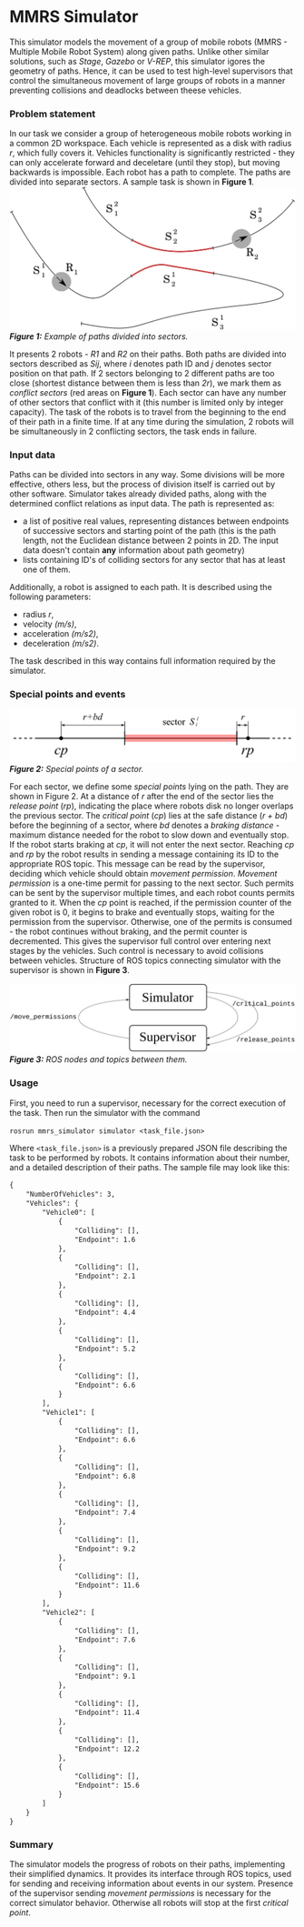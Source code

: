 # MMRS Simulator

This simulator models the movement of a group of mobile robots (MMRS - Multiple Mobile Robot System) along given paths. Unlike other similar solutions, such as *Stage*, *Gazebo* or *V-REP*, this simulator igores the geometry of paths. Hence, it can be used to test high-level supervisors that control the simultaneous movement of large groups of robots in a manner preventing collisions and deadlocks between theese vehicles. 

### Problem statement

In our task we consider a group of heterogeneous mobile robots working in a common 2D workspace. Each vehicle is represented as a disk with radius *r*, which fully covers it. Vehicles functionality is significantly restricted - they can only accelerate forward and deceletare (until they stop), but moving backwards is impossible. Each robot has a path to complete. The paths are divided into separate sectors. A sample task is shown in **Figure 1**.
![](pics/paths.png)
*__Figure 1:__ Example of paths divided into sectors.*

It presents 2 robots - *R1* and *R2* on their paths. Both paths are divided into sectors described as *Sij*, where *i* denotes path ID and *j* denotes sector position on that path. If 2 sectors belonging to 2 different paths are too close (shortest distance between them is less than *2r*), we mark them as *conflict sectors* (red areas on **Figure 1**). Each sector can have any number of other sectors that conflict with it (this number is limited only by integer capacity). The task of the robots is to travel from the beginning to the end of their path in a finite time. If at any time during the simulation, 2 robots will be simultaneously in 2 conflicting sectors, the task ends in failure.

### Input data

Paths can be divided into sectors in any way. Some divisions will be more effective, others less, but the process of division itself is carried out by other software. Simulator takes already divided paths, along with the determined conflict relations as input data. The path is represented as:
- a list of positive real values, representing distances between endpoints of successive sectors and starting point of the path (this is the path length, not the Euclidean distance between 2 points in 2D. The input data doesn't contain **any** information about path geometry)
- lists containing ID's of colliding sectors for any sector that has at least one of them. 

Additionally, a robot is assigned to each path. It is described using the following parameters:
- radius *r*,
- velocity *(m/s)*,
- acceleration *(m/s2)*,
- deceleration *(m/s2)*.

The task described in this way contains full information required by the simulator. 

### Special points and events 


![](pics/special_points.png)
*__Figure 2:__ Special points of a sector.*

For each sector, we define some *special points* lying on the path. They are shown in Figure 2.  At a distance of *r* after the end of the sector lies the *release point* (*rp*), indicating the place where robots disk no longer overlaps the previous sector. The *critical point* (*cp*) lies at the safe distance (*r + bd*) before the beginning of a sector, where *bd* denotes a *braking distance* - maximum distance needed for the robot to slow down and eventually stop. If the robot starts braking at *cp*, it will not enter the next sector. Reaching *cp* and *rp* by the robot results in sending a message containing its ID to the appropriate ROS topic. This message can be read by the supervisor, deciding which vehicle should obtain *movement permission*. *Movement permission* is a one-time permit for passing to the next sector. Such permits can be sent by the supervisor multiple times, and each robot counts permits granted to it. When the *cp* point is reached, if the permission counter of the given robot is 0, it begins to brake and eventually stops, waiting for the permission from the supervisor. Otherwise, one of the permits is consumed - the robot continues without braking, and the permit counter is decremented. This gives the supervisor full control over entering next stages by the vehicles. Such control is necessary to avoid collisions between vehicles. Structure of ROS topics connecting simulator with the supervisor is shown in **Figure 3**.

![](pics/topics.png)
*__Figure 3:__ ROS nodes and topics between them.*

### Usage

First, you need to run a supervisor, necessary for the correct execution of the task. Then run the simulator with the command

`rosrun mmrs_simulator simulator <task_file.json>`

Where `<task_file.json>` is a previously prepared JSON file describing the task to be performed by robots. It contains information about their number, and a detailed description of their paths. The sample file may look like this:

```
{
    "NumberOfVehicles": 3,
    "Vehicles": {
        "Vehicle0": [
            {
                "Colliding": [],
                "Endpoint": 1.6
            },
            {
                "Colliding": [],
                "Endpoint": 2.1
            },
            {
                "Colliding": [],
                "Endpoint": 4.4
            },
            {
                "Colliding": [],
                "Endpoint": 5.2
            },
            {
                "Colliding": [],
                "Endpoint": 6.6
            }
        ],
        "Vehicle1": [
            {
                "Colliding": [],
                "Endpoint": 6.6
            },
            {
                "Colliding": [],
                "Endpoint": 6.8
            },
            {
                "Colliding": [],
                "Endpoint": 7.4
            },
            {
                "Colliding": [],
                "Endpoint": 9.2
            },
            {
                "Colliding": [],
                "Endpoint": 11.6
            }
        ],
        "Vehicle2": [
            {
                "Colliding": [],
                "Endpoint": 7.6
            },
            {
                "Colliding": [],
                "Endpoint": 9.1
            },
            {
                "Colliding": [],
                "Endpoint": 11.4
            },
            {
                "Colliding": [],
                "Endpoint": 12.2
            },
            {
                "Colliding": [],
                "Endpoint": 15.6
            }
        ]
    }
}
```


### Summary

The simulator models the progress of robots on their paths, implementing their simplified dynamics. It provides its interface through ROS topics, used for sending and receiving information about events in our system. Presence of the supervisor sending *movement permissions* is necessary for the correct simulator behavior. Otherwise all robots will stop at the first *critical point*.



